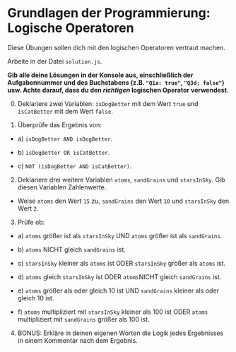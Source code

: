 # Grundlagen der Programmierung: Logische Operatoren

Diese Übungen sollen dich mit den logischen Operatoren vertraut machen. 

Arbeite in der Datei `solution.js`.

**Gib alle deine Lösungen in der Konsole aus, einschließlich der Aufgabennummer und des Buchstabens (z.B. `"Q1a: true"`, `"Q3d: false"`) usw. Achte darauf, dass du den *richtigen* logischen Operator verwendest.**

0. Deklariere zwei Variablen: `isDogBetter` mit dem Wert `true` und `isCatBetter` mit dem Wert `false`.

1. Überprüfe das Ergebnis von:

- a) `isDogBetter AND isDogBetter`.

- b) `isDogBetter OR isCatBetter`.

- c) `NOT (isDogBetter AND isCatBetter)`.

2. Deklariere drei weitere Variablen `atoms`, `sandGrains` und `starsInSky`. Gib diesen Variablen Zahlenwerte.
- Weise `atoms` den Wert `15` zu, `sandGrains` den Wert `10` und `starsInSky` den Wert `2`.

3. Prüfe ob:

- a) `atoms` größer ist als `starsInSky` UND `atoms` größer ist als `sandGrains`.

- b) `atoms` NICHT gleich `sandGrains` ist.

- c) `starsInSky` kleiner als `atoms` ist ODER `starsInSky` größer als `atoms` ist.

- d) `atoms` gleich `starsInSky` ist ODER `atoms`NICHT gleich `sandGrains` ist.

- e) `atoms` größer als oder gleich 10 ist UND `sandGrains` kleiner als oder gleich 10  ist.

- f) `atoms` multipliziert mit `starsInSky` kleiner als 100  ist ODER `atoms` multipliziert mit `sandGrains` größer als 100 ist.

4. BONUS: Erkläre in deinen eigenen Worten die Logik jedes Ergebnisses in einem Kommentar nach dem Ergebnis.
